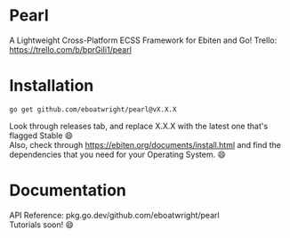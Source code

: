 # Pearl
 A Lightweight Cross-Platform ECSS Framework for Ebiten and Go!
 Trello: https://trello.com/b/bprGiIi1/pearl

# Installation
```
go get github.com/eboatwright/pearl@vX.X.X
```
 Look through releases tab, and replace X.X.X with the latest one that's flagged Stable :smile: <br />
 Also, check through https://ebiten.org/documents/install.html and find the dependencies that you need for your Operating System. :smile:

# Documentation
 API Reference: pkg.go.dev/github.com/eboatwright/pearl<br />
 Tutorials soon! :smile:
